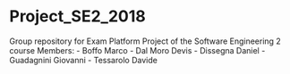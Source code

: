 # Project_SE2_2018
Group repository for Exam Platform Project of the Software Engineering 2 course
Members:
    - Boffo Marco
    - Dal Moro Devis
    - Dissegna Daniel
    - Guadagnini Giovanni
    - Tessarolo Davide
